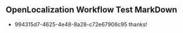 ## OpenLocalization Workflow Test MarkDown
* 994315d7-4625-4e48-8a28-c72e67906c95 
thanks!

<!--HONumber=Mar16_HO5-->


